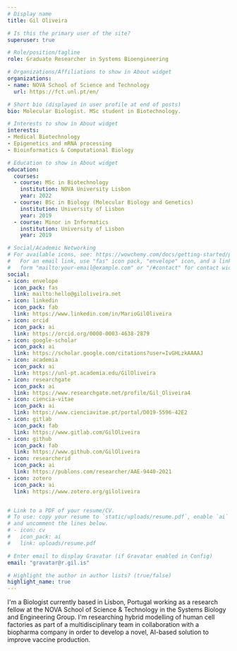 ```yaml
---
# Display name
title: Gil Oliveira

# Is this the primary user of the site?
superuser: true

# Role/position/tagline
role: Graduate Researcher in Systems Bioengineering

# Organizations/Affiliations to show in About widget
organizations:
- name: NOVA School of Science and Technology
  url: https://fct.unl.pt/en/

# Short bio (displayed in user profile at end of posts)
bio: Molecular Biologist. MSc student in Biotechnology.

# Interests to show in About widget
interests:
- Medical Biotechnology
- Epigenetics and mRNA processing
- Bioinformatics & Computational Biology

# Education to show in About widget
education:
  courses:
  - course: MSc in Biotechnology
    institution: NOVA University Lisbon
    year: 2022
  - course: BSc in Biology (Molecular Biology and Genetics)
    institution: University of Lisbon
    year: 2019
  - course: Minor in Informatics
    institution: University of Lisbon
    year: 2019

# Social/Academic Networking
# For available icons, see: https://wowchemy.com/docs/getting-started/page-builder/#icons
#   For an email link, use "fas" icon pack, "envelope" icon, and a link in the
#   form "mailto:your-email@example.com" or "/#contact" for contact widget.
social:
- icon: envelope
  icon_pack: fas
  link: mailto:hello@giloliveira.net
- icon: linkedin
  icon_pack: fab
  link: https://www.linkedin.com/in/MarioGilOliveira
- icon: orcid
  icon_pack: ai
  link: https://orcid.org/0000-0003-4638-2879
- icon: google-scholar
  icon_pack: ai
  link: https://scholar.google.com/citations?user=IvGHLzkAAAAJ
- icon: academia
  icon_pack: ai
  link: https://unl-pt.academia.edu/GilOliveira
- icon: researchgate
  icon_pack: ai
  link: https://www.researchgate.net/profile/Gil_Oliveira4
- icon: ciencia-vitae
  icon_pack: ai
  link: https://www.cienciavitae.pt/portal/D019-5596-42E2
- icon: gitlab
  icon_pack: fab
  link: https://www.gitlab.com/GilOliveira
- icon: github
  icon_pack: fab
  link: https://www.github.com/GilOliveira
- icon: researcherid
  icon_pack: ai
  link: https://publons.com/researcher/AAE-9440-2021
- icon: zotero
  icon_pack: ai
  link: https://www.zotero.org/giloliveira 


# Link to a PDF of your resume/CV.
# To use: copy your resume to `static/uploads/resume.pdf`, enable `ai` icons in `params.toml`, 
# and uncomment the lines below.
# - icon: cv
#   icon_pack: ai
#   link: uploads/resume.pdf

# Enter email to display Gravatar (if Gravatar enabled in Config)
email: "gravatar@r.gil.is"

# Highlight the author in author lists? (true/false)
highlight_name: true
---
```


I'm a Biologist currently based in Lisbon, Portugal working as a research fellow at the NOVA School of Science & Technology in the Systems Biology and Engineering Group. I'm researching hybrid modelling of human cell factories as part of a multidisciplinary team in collaboration with a biopharma company in order to develop a novel, AI-based solution to improve vaccine production.

<!-- {{< icon name="download" pack="fas" >}} Download my {{< staticref "uploads/demo_resume.pdf" "newtab" >}}resumé{{< /staticref >}}. -->
